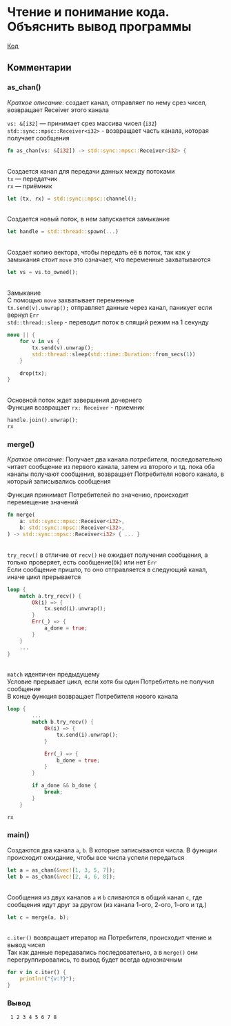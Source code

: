 # Чтение и понимание кода. Объяснить вывод программы

[Код](./src/main.rs)

## Комментарии


### as_chan()
*Краткое описание*: создает канал, отправляет по нему срез чисел, возвращает Receiver этого канала

`vs: &[i32]` — принимает срез массива чисел (`i32`)\
`std::sync::mpsc::Receiver<i32>` - возвращает часть канала, которая получает сообщения
```rust
fn as_chan(vs: &[i32]) -> std::sync::mpsc::Receiver<i32> {
```
\
Создается канал для передачи данных между потоками\
`tx` — передатчик\
`rx` — приёмник
```rust
let (tx, rx) = std::sync::mpsc::channel();
```
\
Создается новый поток, в нем запускается замыкание
```rust
let handle = std::thread::spawn(...)
```
\
Создает копию вектора, чтобы передать её в поток, так как у замыкания стоит `move` это означает, что переменные захватываются 
```rust
let vs = vs.to_owned();
```
\
Замыкание\
С помощью `move` захватывает переменные\
`tx.send(v).unwrap();` отправляет данные через канал, паникует если вернул `Err`\
`std::thread::sleep` - переводит поток в спящий режим на 1 секунду
```rust
move || {
    for v in vs {
        tx.send(v).unwrap();
        std::thread::sleep(std::time::Duration::from_secs(1))
    }

    drop(tx);
}
```
\
Основной поток ждет завершения дочернего\
Функция возвращает `rx: Receiver` - приемник
```rust
handle.join().unwrap();
rx
```

### merge()
*Краткое описание*: Получает два канала *потребителя*, последовательно читает сообщение из первого канала, затем из второго и тд.
пока оба каналы получают сообщения, возвращает Потребителя нового канала, в который записывались сообщения

Функция принимает Потребителей по значению, происходит перемещение значений
```rust
fn merge(
    a: std::sync::mpsc::Receiver<i32>,
    b: std::sync::mpsc::Receiver<i32>,
) -> std::sync::mpsc::Receiver<i32> { ... }
```
\
`try_recv()` в отличие от `recv()` не ожидает получения сообщения, а только проверяет, есть сообщение(`Ok`)
или нет `Err`\
Если сообщение пришло, то оно отправляется в следующий канал, иначе цикл прерывается
```rust
loop {
    match a.try_recv() {
        Ok(i) => {
            tx.send(i).unwrap();
        }
        Err(_) => {
            a_done = true;
        }
    }
    ...
}
```
\
`match` идентичен предыдущему\
Условие прерывает цикл, если хотя бы один Потребитель не получил сообщение\
В конце функция возвращает Потребителя нового канала
```rust
loop {
        ...
        match b.try_recv() {
            Ok(i) => {
                tx.send(i).unwrap();
            }

            Err(_) => {
                b_done = true;
            }
        }

        if a_done && b_done {
            break;
        }
    }

rx
```

### main()

Создаются два канала `a`, `b`. В которые записываются числа. В функции происходит ожидание, чтобы все числа успели передаться
```rust
let a = as_chan(&vec![1, 3, 5, 7]);
let b = as_chan(&vec![2, 4, 6, 8]);
```
\
Сообщения из двух каналов `a` и `b` сливаются в общий канал `c`, где сообщения идут друг за другом (из канала 1-ого, 2-ого, 1-ого и тд.)
```rust
let c = merge(a, b);
```
\
`c.iter()` возвращает итератор на Потребителя, происходит чтение и вывод чисел\
Так как данные передавались последовательно, а в `merge()` они перегруппировались, то вывод будет всегда однозначным
```rust
for v in c.iter() {
    println!("{v:?}");
}
```

### Вывод

`
1
2
3
4
5
6
7
8`